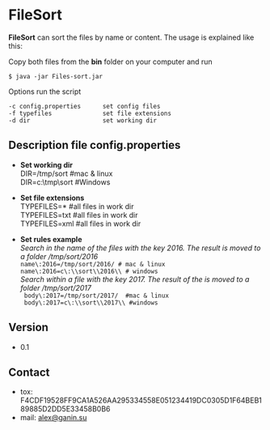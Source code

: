 FileSort
======
**FileSort** can sort the files by name or content. The usage is explained like this:

Copy both files from the **bin** folder on your computer and run

```
$ java -jar Files-sort.jar
```

Options run the script

```
-c config.properties      set config files
-f typefiles              set file extensions
-d dir                    set working dir
```
## Description file config.properties
* **Set working dir**  
DIR=/tmp/sort        #mac & linux  
DIR=c\:\\tmp\\sort   #Windows  

* **Set file extensions**  
TYPEFILES=* #all files in work dir  
TYPEFILES=txt #all files in work dir  
TYPEFILES=xml #all files in work dir  

* **Set rules example**  
*Search in the name of the files with the key 2016. The result is moved to a folder /tmp/sort/2016*  
```name\:2016=/tmp/sort/2016/ # mac & linux```  
```name\:2016=c\:\\sort\\2016\\ # windows```  
*Search within a file with the key 2017. The result of the is moved to a folder /tmp/sort/2017*  
``` body\:2017=/tmp/sort/2017/  #mac & linux```  
``` body\:2017=c\:\\sort\\2017\\ #windows```  

## Version 
* 0.1

## Contact
* tox: F4CDF19528FF9CA1A526AA295334558E051234419DC0305D1F64BEB189885D2DD5E33458B0B6
* mail: alex@ganin.su
